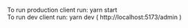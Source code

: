 To run production client run: yarn start <br>
To run dev client run: yarn dev ( http://localhost:5173/admin ) 
